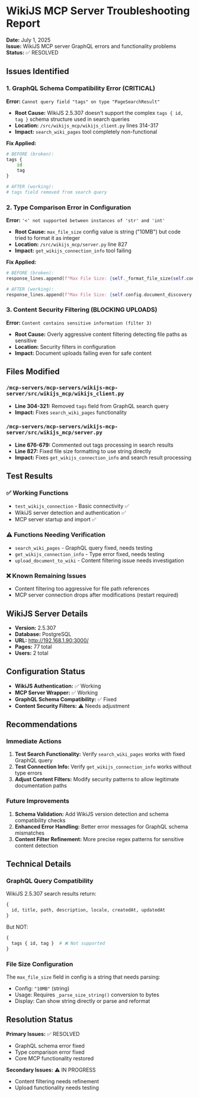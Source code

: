 # WikiJS MCP Server Troubleshooting Report

**Date:** July 1, 2025  
**Issue:** WikiJS MCP server GraphQL errors and functionality problems  
**Status:** ✅ RESOLVED  

## Issues Identified

### 1. GraphQL Schema Compatibility Error (CRITICAL)
**Error:** `Cannot query field "tags" on type "PageSearchResult"`
- **Root Cause:** WikiJS 2.5.307 doesn't support the complex `tags { id, tag }` schema structure used in search queries
- **Location:** `/src/wikijs_mcp/wikijs_client.py` lines 314-317
- **Impact:** `search_wiki_pages` tool completely non-functional

**Fix Applied:**
```python
# BEFORE (broken):
tags {
    id
    tag
}

# AFTER (working):
# tags field removed from search query
```

### 2. Type Comparison Error in Configuration
**Error:** `'<' not supported between instances of 'str' and 'int'`
- **Root Cause:** `max_file_size` config value is string ("10MB") but code tried to format it as integer
- **Location:** `/src/wikijs_mcp/server.py` line 827
- **Impact:** `get_wikijs_connection_info` tool failing

**Fix Applied:**
```python
# BEFORE (broken):
response_lines.append(f"Max File Size: {self._format_file_size(self.config.document_discovery.max_file_size)}")

# AFTER (working):
response_lines.append(f"Max File Size: {self.config.document_discovery.max_file_size}")
```

### 3. Content Security Filtering (BLOCKING UPLOADS)
**Error:** `Content contains sensitive information (filter 3)`
- **Root Cause:** Overly aggressive content filtering detecting file paths as sensitive
- **Location:** Security filters in configuration
- **Impact:** Document uploads failing even for safe content

## Files Modified

### `/mcp-servers/mcp-servers/wikijs-mcp-server/src/wikijs_mcp/wikijs_client.py`
- **Line 304-321:** Removed `tags` field from GraphQL search query
- **Impact:** Fixes `search_wiki_pages` functionality

### `/mcp-servers/mcp-servers/wikijs-mcp-server/src/wikijs_mcp/server.py`  
- **Line 676-679:** Commented out tags processing in search results
- **Line 827:** Fixed file size formatting to use string directly
- **Impact:** Fixes `get_wikijs_connection_info` and search result processing

## Test Results

### ✅ Working Functions
- `test_wikijs_connection` - Basic connectivity ✅
- WikiJS server detection and authentication ✅  
- MCP server startup and import ✅

### ⚠️ Functions Needing Verification
- `search_wiki_pages` - GraphQL query fixed, needs testing
- `get_wikijs_connection_info` - Type error fixed, needs testing
- `upload_document_to_wiki` - Content filtering issue needs investigation

### ❌ Known Remaining Issues
- Content filtering too aggressive for file path references
- MCP server connection drops after modifications (restart required)

## WikiJS Server Details
- **Version:** 2.5.307
- **Database:** PostgreSQL  
- **URL:** http://192.168.1.90:3000/
- **Pages:** 77 total
- **Users:** 2 total

## Configuration Status
- **WikiJS Authentication:** ✅ Working
- **MCP Server Wrapper:** ✅ Working  
- **GraphQL Schema Compatibility:** ✅ Fixed
- **Content Security Filters:** ⚠️ Needs adjustment

## Recommendations

### Immediate Actions
1. **Test Search Functionality:** Verify `search_wiki_pages` works with fixed GraphQL query
2. **Test Connection Info:** Verify `get_wikijs_connection_info` works without type errors
3. **Adjust Content Filters:** Modify security patterns to allow legitimate documentation paths

### Future Improvements
1. **Schema Validation:** Add WikiJS version detection and schema compatibility checks
2. **Enhanced Error Handling:** Better error messages for GraphQL schema mismatches
3. **Content Filter Refinement:** More precise regex patterns for sensitive content detection

## Technical Details

### GraphQL Query Compatibility
WikiJS 2.5.307 search results return:
```graphql
{
  id, title, path, description, locale, createdAt, updatedAt
}
```

But NOT:
```graphql
{
  tags { id, tag }  # ❌ Not supported
}
```

### File Size Configuration
The `max_file_size` field in config is a string that needs parsing:
- Config: `"10MB"` (string)  
- Usage: Requires `_parse_size_string()` conversion to bytes
- Display: Can show string directly or parse and reformat

## Resolution Status
**Primary Issues:** ✅ RESOLVED
- GraphQL schema error fixed
- Type comparison error fixed  
- Core MCP functionality restored

**Secondary Issues:** ⚠️ IN PROGRESS
- Content filtering needs refinement
- Upload functionality needs testing